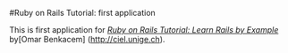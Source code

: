 #Ruby on Rails Tutorial: first application

This is first application for [*Ruby on Rails Tutorial: Learn Rails by Example*](http://railstutorial.org/) by[Omar Benkacem] (http://ciel.unige.ch).
